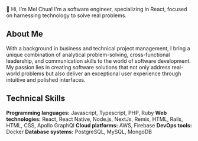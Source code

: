 👋 Hi, I'm Mel Chua! I'm a software engineer, specializing in React, focused on harnessing technology to solve real problems.

## About Me
With a background in business and technical project management, I bring a unique combination of analytical problem-solving, cross-functional leadership, and communication skills to the world of software development. My passion lies in creating software solutions that not only address real-world problems but also deliver an exceptional user experience through intuitive and polished interfaces.

## Technical Skills
**Programming languages:** Javascript, Typescript, PHP, Ruby
**Web technologies:** React, React Native, Node.js, NextJs, Remix, HTML, Rails, HTML, CSS, Apollo GraphQl
**Cloud platforms:** AWS, Firebase
**DevOps tools:** Docker
**Database systems:** PostgreSQL, MySQL, MongoDB
